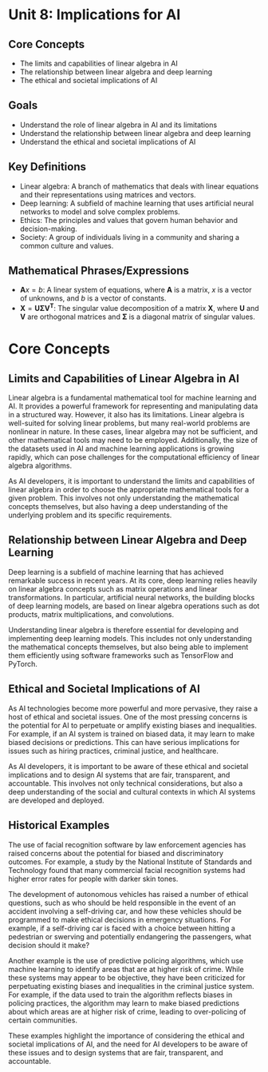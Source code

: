 # Unit 8: Implications for AI

## Core Concepts

- The limits and capabilities of linear algebra in AI
- The relationship between linear algebra and deep learning
- The ethical and societal implications of AI

## Goals

- Understand the role of linear algebra in AI and its limitations
- Understand the relationship between linear algebra and deep learning
- Understand the ethical and societal implications of AI

## Key Definitions

- Linear algebra: A branch of mathematics that deals with linear equations and their representations using matrices and vectors.
- Deep learning: A subfield of machine learning that uses artificial neural networks to model and solve complex problems.
- Ethics: The principles and values that govern human behavior and decision-making.
- Society: A group of individuals living in a community and sharing a common culture and values.

## Mathematical Phrases/Expressions

- $\boldsymbol{A}x = b$: A linear system of equations, where $\boldsymbol{A}$ is a matrix, $x$ is a vector of unknowns, and $b$ is a vector of constants.
- $\boldsymbol{X} = \boldsymbol{U\Sigma V^T}$: The singular value decomposition of a matrix $\boldsymbol{X}$, where $\boldsymbol{U}$ and $\boldsymbol{V}$ are orthogonal matrices and $\boldsymbol{\Sigma}$ is a diagonal matrix of singular values.

# Core Concepts

## Limits and Capabilities of Linear Algebra in AI

Linear algebra is a fundamental mathematical tool for machine learning and AI. It provides a powerful framework for representing and manipulating data in a structured way. However, it also has its limitations. Linear algebra is well-suited for solving linear problems, but many real-world problems are nonlinear in nature. In these cases, linear algebra may not be sufficient, and other mathematical tools may need to be employed. Additionally, the size of the datasets used in AI and machine learning applications is growing rapidly, which can pose challenges for the computational efficiency of linear algebra algorithms.

As AI developers, it is important to understand the limits and capabilities of linear algebra in order to choose the appropriate mathematical tools for a given problem. This involves not only understanding the mathematical concepts themselves, but also having a deep understanding of the underlying problem and its specific requirements.

## Relationship between Linear Algebra and Deep Learning

Deep learning is a subfield of machine learning that has achieved remarkable success in recent years. At its core, deep learning relies heavily on linear algebra concepts such as matrix operations and linear transformations. In particular, artificial neural networks, the building blocks of deep learning models, are based on linear algebra operations such as dot products, matrix multiplications, and convolutions.

Understanding linear algebra is therefore essential for developing and implementing deep learning models. This includes not only understanding the mathematical concepts themselves, but also being able to implement them efficiently using software frameworks such as TensorFlow and PyTorch.

## Ethical and Societal Implications of AI

As AI technologies become more powerful and more pervasive, they raise a host of ethical and societal issues. One of the most pressing concerns is the potential for AI to perpetuate or amplify existing biases and inequalities. For example, if an AI system is trained on biased data, it may learn to make biased decisions or predictions. This can have serious implications for issues such as hiring practices, criminal justice, and healthcare.

As AI developers, it is important to be aware of these ethical and societal implications and to design AI systems that are fair, transparent, and accountable. This involves not only technical considerations, but also a deep understanding of the social and cultural contexts in which AI systems are developed and deployed.

## Historical Examples

The use of facial recognition software by law enforcement agencies has raised concerns about the potential for biased and discriminatory outcomes. For example, a study by the National Institute of Standards and Technology found that many commercial facial recognition systems had higher error rates for people with darker skin tones.

The development of autonomous vehicles has raised a number of ethical questions, such as who should be held responsible in the event of an accident involving a self-driving car, and how these vehicles should be programmed to make ethical decisions in emergency situations. For example, if a self-driving car is faced with a choice between hitting a pedestrian or swerving and potentially endangering the passengers, what decision should it make?

Another example is the use of predictive policing algorithms, which use machine learning to identify areas that are at higher risk of crime. While these systems may appear to be objective, they have been criticized for perpetuating existing biases and inequalities in the criminal justice system. For example, if the data used to train the algorithm reflects biases in policing practices, the algorithm may learn to make biased predictions about which areas are at higher risk of crime, leading to over-policing of certain communities.

These examples highlight the importance of considering the ethical and societal implications of AI, and the need for AI developers to be aware of these issues and to design systems that are fair, transparent, and accountable.

